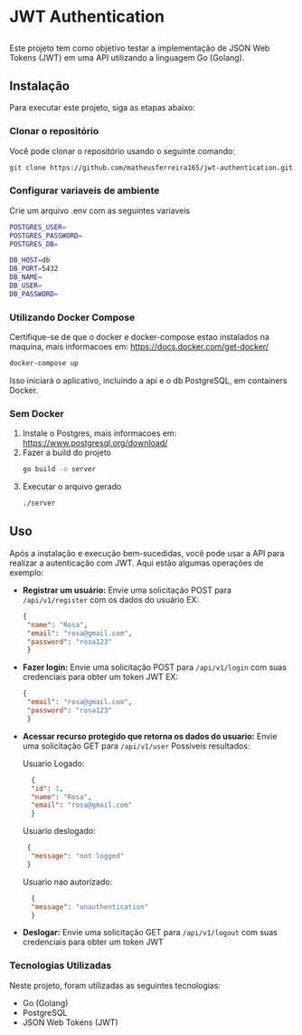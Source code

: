 # JWT Authentication

##
Este projeto tem como objetivo testar a implementação de JSON Web Tokens (JWT) em uma API utilizando a linguagem Go (Golang).

## Instalação

Para executar este projeto, siga as etapas abaixo:

### Clonar o repositório

Você pode clonar o repositório usando o seguinte comando:

```bash
git clone https://github.com/matheusferreira165/jwt-authentication.git
```
### Configurar variaveis de ambiente
Crie um arquivo .env com as seguintes variaveis 

```bash
POSTGRES_USER=
POSTGRES_PASSWORD=
POSTGRES_DB=

DB_HOST=db
DB_PORT=5432
DB_NAME=
DB_USER=
DB_PASSWORD=
```

### Utilizando Docker Compose

Certifique-se de que o docker e docker-compose estao instalados na maquina, mais informacoes em: https://docs.docker.com/get-docker/

```bash
docker-compose up
```
Isso iniciará o aplicativo, incluindo a api e o db PostgreSQL, em containers Docker.

### Sem Docker
1. Instale o Postgres, mais informacoes em: https://www.postgresql.org/download/
2. Fazer a build do projeto
    ```bash 
    go build -o server
    ```
3. Executar o arquivo gerado
   ```bash
   ./server
   ```

## Uso

Após a instalação e execução bem-sucedidas, você pode usar a API para realizar a autenticação com JWT. Aqui estão algumas operações de exemplo:

- **Registrar um usuário:** Envie uma solicitação POST para `/api/v1/register` com os dados do usuário EX:
   ```json
   {
	"name": "Rosa",
	"email": "rosa@gmail.com",
	"password": "rosa123"
    }
   ```
  

- **Fazer login:** Envie uma solicitação POST para `/api/v1/login` com suas credenciais para obter um token JWT EX:
   ```json
   {
	"email": "rosa@gmail.com",
	"password": "rosa123"
    }
   ```

- **Acessar recurso protegido que retorna os dados do usuario:** Envie uma solicitação GET para `/api/v1/user`
  Possiveis resultados: 

  Usuario Logado:
  ```json
    {
	"id": 1,
	"name": "Rosa",
	"email": "rosa@gmail.com"
    }
  ```
  Usuario deslogado:
  ```json
   {
	"message": "not logged"
   }
  ```
  Usuario nao autorizado:
  ```json
    {
	"message": "unauthentication"
    }
  ```
- **Deslogar:** Envie uma solicitação GET para `/api/v1/logout` com suas credenciais para obter um token JWT

### Tecnologias Utilizadas

Neste projeto, foram utilizadas as seguintes tecnologias:

- Go (Golang) 
- PostgreSQL 
- JSON Web Tokens (JWT)


